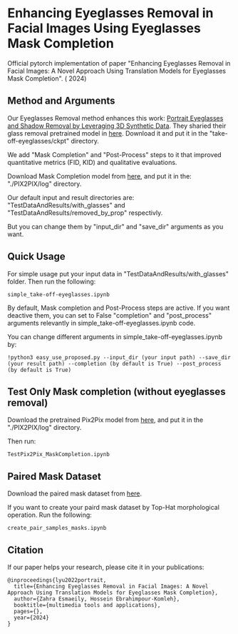 # Enhancing Eyeglasses Removal in Facial Images Using Eyeglasses Mask Completion

Official pytorch implementation of paper "Enhancing Eyeglasses Removal in Facial Images: A Novel Approach Using Translation Models for Eyeglasses Mask Completion". (  2024)

## Method and Arguments

Our Eyeglasses Removal method enhances this work: [Portrait Eyeglasses and Shadow Removal by Leveraging 3D Synthetic Data](https://github.com/StoryMY/take-off-eyeglasses). They sharied their glass removal pretrained model in [here](https://drive.google.com/file/d/1Ea8Swdajz2J5VOkaXIw_-pVJk9EWYrpx/view?usp=sharing). Download it and put it in the "take-off-eyeglasses/ckpt" directory.

We add "Mask Completion" and "Post-Process" steps to it that improved quantitative metrics (FID, KID) and qualitative evaluations.

Download Mask Completion model from [here](https://drive.google.com/file/d/1U-hanxKcG-chfUzxQV3G_Q7IBbNlHga3/view?usp=sharing), and put it in the:  "./PIX2PIX/log" directory. 

Our default input and result directories are:    
"TestDataAndResults/with_glasses"  and "TestDataAndResults/removed_by_prop"   respectivly.

But you can change them by "input_dir"   and   "save_dir"   arguments as you want.

## Quick Usage

For simple usage put your input data in  "TestDataAndResults/with_glasses"  folder. Then run the following:

	simple_take-off-eyeglasses.ipynb

By default, Mask completion and Post-Process steps are active. If you want deactive them, you can set to False "completion" and "post_process" arguments relevantly in simple_take-off-eyeglasses.ipynb code.

You can change different arguments in simple_take-off-eyeglasses.ipynb by:

	!python3 easy_use_proposed.py --input_dir (your input path) --save_dir (your result path) --completion (by default is True) --post_process (by default is True)

## Test Only Mask completion (without eyeglasses removal)

 Download the pretrained Pix2Pix model from [here](https://drive.google.com/file/d/1U-hanxKcG-chfUzxQV3G_Q7IBbNlHga3/view?usp=sharing), and put it in the "./PIX2PIX/log" directory. 
 
 Then run:    
 	
	TestPix2Pix_MaskCompletion.ipynb
 
## Paired Mask Dataset

Download the paired mask dataset from [here](https://drive.google.com/drive/folders/1s3Vp-bpsMvo7DoY8f_yze_YBgMjeIZQI?usp=sharing).

If you want to create your paird mask dataset by Top-Hat morphological operation. Run the following:   

	create_pair_samples_masks.ipynb

## Citation

If our paper helps your research, please cite it in your publications:

	@inproceedings{lyu2022portrait,
	  title={Enhancing Eyeglasses Removal in Facial Images: A Novel Approach Using Translation Models for Eyeglasses Mask Completion},
	  author={Zahra Esmaeily, Hossein Ebrahimpour-Komleh},
	  booktitle={multimedia tools and applications},
	  pages={},
	  year={2024}
	}

